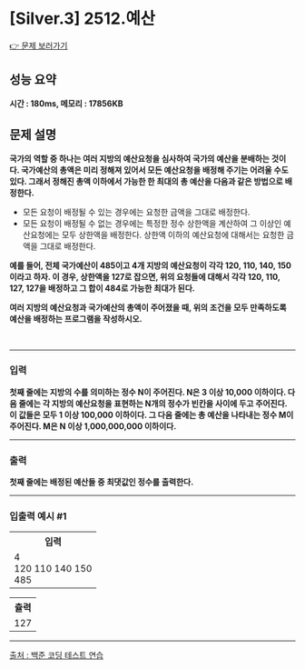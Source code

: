 <h1>[Silver.3] 2512.예산</h1>

<a href="https://www.acmicpc.net/problem/2512">👉 문제 보러가기</a>

<h2>성능 요약</h2>
<b>시간 : 180ms, 메모리 : 17856KB</b>

<h2>문제 설명</h2>
<b>국가의 역할 중 하나는 여러 지방의 예산요청을 심사하여 국가의 예산을 분배하는 것이다. 국가예산의 총액은 미리 정해져 있어서 모든 예산요청을 배정해 주기는 어려울 수도 있다. 그래서 정해진 총액 이하에서 가능한 한 최대의 총 예산을 다음과 같은 방법으로 배정한다.</b><br>
<ul>
    <li>모든 요청이 배정될 수 있는 경우에는 요청한 금액을 그대로 배정한다.</li>
    <li>모든 요청이 배정될 수 없는 경우에는 특정한 정수 상한액을 계산하여 그 이상인 예산요청에는 모두 상한액을 배정한다. 상한액 이하의 예산요청에 대해서는 요청한 금액을 그대로 배정한다.</li>
</ul>

<b>예를 들어, 전체 국가예산이 485이고 4개 지방의 예산요청이 각각 120, 110, 140, 150이라고 하자. 이 경우, 상한액을 127로 잡으면, 위의 요청들에 대해서 각각 120, 110, 127, 127을 배정하고 그 합이 484로 가능한 최대가 된다.

여러 지방의 예산요청과 국가예산의 총액이 주어졌을 때, 위의 조건을 모두 만족하도록 예산을 배정하는 프로그램을 작성하시오.

</b><br>

<hr>

<h3>입력</h3>
<b>첫째 줄에는 지방의 수를 의미하는 정수 N이 주어진다. N은 3 이상 10,000 이하이다. 다음 줄에는 각 지방의 예산요청을 표현하는 N개의 정수가 빈칸을 사이에 두고 주어진다. 이 값들은 모두 1 이상 100,000 이하이다. 그 다음 줄에는 총 예산을 나타내는 정수 M이 주어진다. M은 N 이상 1,000,000,000 이하이다. </b>

<hr>

<h3>출력</h3>
<b>첫째 줄에는 배정된 예산들 중 최댓값인 정수를 출력한다. </b>

<hr>

<h3>입출력 예시 #1</h3>
<table>
    <tr>
        <th>입력</th>
    </tr>
    <tr>
        <td>4 <br> 120 110 140 150 <br> 485</td>
    </tr>
</table>

<table>
    <tr>
        <th>츌력</th>
    </tr>
    <tr>
        <td>127</td>
    </tr>
</table>

<hr>

<a href="https://www.acmicpc.net//">출처 : 백준 코딩 테스트 연습 </a>